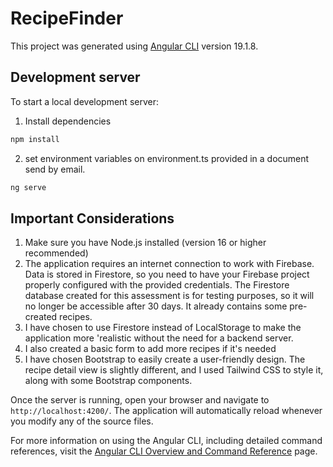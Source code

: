 # RecipeFinder

This project was generated using [Angular CLI](https://github.com/angular/angular-cli) version 19.1.8.

## Development server

To start a local development server:

1. Install dependencies

```bash
npm install
```
2. set environment variables on environment.ts provided in a document send by email.

```bash
ng serve
```

## Important Considerations

1. Make sure you have Node.js installed (version 16 or higher recommended)
2. The application requires an internet connection to work with Firebase. Data is stored in Firestore, so you need to have your Firebase project properly configured with the provided credentials. The Firestore database created for this assessment is for testing purposes, so it will no longer be accessible after 30 days. It already contains some pre-created recipes.
3. I have chosen to use Firestore instead of LocalStorage to make the application more 'realistic without the need for a backend server.
4. I also created a basic form to add more recipes if it's needed
5. I have chosen Bootstrap to easily create a user-friendly design. The recipe detail view is slightly different, and I used Tailwind CSS to style it, along with some Bootstrap components.


Once the server is running, open your browser and navigate to `http://localhost:4200/`. The application will automatically reload whenever you modify any of the source files.


For more information on using the Angular CLI, including detailed command references, visit the [Angular CLI Overview and Command Reference](https://angular.dev/tools/cli) page.
